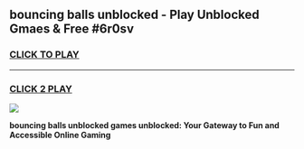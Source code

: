 
## bouncing balls unblocked - Play Unblocked Gmaes & Free #6r0sv
<h3>
<a href="https://news.freeplayer.one?title=bouncing_balls_unblocked&ref=26F">CLICK TO PLAY</a></h3>
<hr>

<h3>
<a href="https://news.freeplayer.one?title=bouncing_balls_unblocked&ref=26F">CLICK 2 PLAY</a>
  
</h3>

<a href="https://news.freeplayer.one?title=bouncing_balls_unblocked&ref=26F/"><img src="https://clearcache.store/games.png"></a>


**bouncing balls unblocked games unblocked: Your Gateway to Fun and Accessible Online Gaming**
